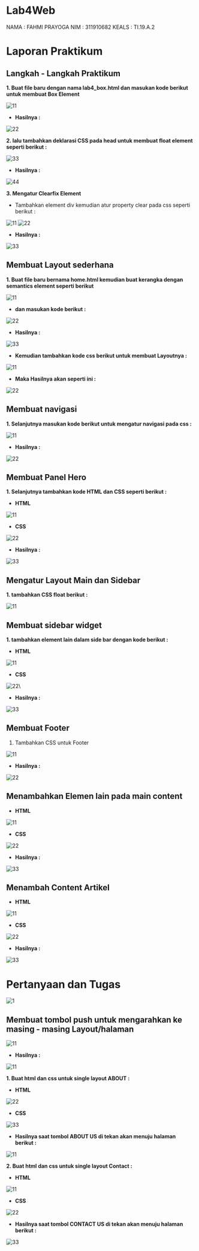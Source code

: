 # Lab4Web
NAMA  : FAHMI PRAYOGA
NIM   : 311910682
KEALS : TI.19.A.2

# Laporan Praktikum
## Langkah - Langkah Praktikum

**1. Buat file baru dengan nama lab4_box.html dan masukan kode berikut untuk membuat Box Element**

![11](https://user-images.githubusercontent.com/56239989/115127265-71397580-9fff-11eb-9baa-23e59e21c6df.jpg)

- **Hasilnya :**

![22](https://user-images.githubusercontent.com/56239989/115127275-7d253780-9fff-11eb-83d9-ecbe3ce8dfcb.jpg)

**2. lalu tambahkan deklarasi CSS pada head untuk membuat float element seperti berikut :**

![33](https://user-images.githubusercontent.com/56239989/115127292-9c23c980-9fff-11eb-9cf0-17433dd693cf.jpg)

- **Hasilnya :**

![44](https://user-images.githubusercontent.com/56239989/115127298-ab0a7c00-9fff-11eb-8d10-6ffb577b2e53.jpg)

**3. Mengatur Clearfix Element**
- Tambahkan element div kemudian atur property clear pada css seperti berikut :

![11](https://user-images.githubusercontent.com/56239989/115127408-74813100-a000-11eb-9cdd-22fd0e7af939.jpg)
![22](https://user-images.githubusercontent.com/56239989/115127410-764af480-a000-11eb-8188-f4618773b4f4.jpg)

- **Hasilnya :**

![33](https://user-images.githubusercontent.com/56239989/115127413-7d720280-a000-11eb-8d94-5abdb7ea7675.jpg)

## Membuat Layout sederhana

**1. Buat file baru bernama home.html kemudian buat kerangka dengan semantics element seperti berikut**

![11](https://user-images.githubusercontent.com/56239989/115127562-a21aaa00-a001-11eb-9c80-34258d1b808d.jpg)

- **dan masukan kode berikut :**

![22](https://user-images.githubusercontent.com/56239989/115127569-ae9f0280-a001-11eb-8f0d-5dc58904c682.jpg)

- **Hasilnya :**

![33](https://user-images.githubusercontent.com/56239989/115127577-b6f73d80-a001-11eb-95dc-7389cc7f95d6.jpg)

- **Kemudian tambahkan kode css berikut untuk membuat Layoutnya :**

![11](https://user-images.githubusercontent.com/56239989/115127754-39ccc800-a003-11eb-8f46-ba177201f496.jpg)

- **Maka Hasilnya akan seperti ini :**

![22](https://user-images.githubusercontent.com/56239989/115127766-4e10c500-a003-11eb-8306-9f2b8a28f769.jpg)

## Membuat navigasi

**1. Selanjutnya masukan kode berikut untuk mengatur navigasi pada css :**

![11](https://user-images.githubusercontent.com/56239989/115127803-b2cc1f80-a003-11eb-973f-55116da30dae.jpg)

- **Hasilnya :**

![22](https://user-images.githubusercontent.com/56239989/115127810-be1f4b00-a003-11eb-83be-3ca9f7a3ff22.jpg)

## Membuat Panel Hero

**1. Selanjutnya tambahkan kode HTML dan CSS seperti berikut :**

- **HTML**

![11](https://user-images.githubusercontent.com/56239989/115128065-641f8500-a005-11eb-94f1-b14d951abe65.jpg)

- **CSS**

![22](https://user-images.githubusercontent.com/56239989/115128069-6b469300-a005-11eb-8d27-61ad3bbc0490.jpg)

- **Hasilnya :**

![33](https://user-images.githubusercontent.com/56239989/115128071-73063780-a005-11eb-844e-a4b56b80b5d6.jpg)

## Mengatur Layout Main dan Sidebar

**1. tambahkan CSS float berikut :**

![11](https://user-images.githubusercontent.com/56239989/115128162-017ab900-a006-11eb-958b-1ce90c3fb618.jpg)

## Membuat sidebar widget

**1. tambahkan element lain dalam side bar dengan kode berikut :**

- **HTML**

![11](https://user-images.githubusercontent.com/56239989/115128242-9d0c2980-a006-11eb-834e-67dfc6e5db8c.jpg)

- **CSS**

![22](https://user-images.githubusercontent.com/56239989/115128246-a1384700-a006-11eb-9a0f-9636508f1a5f.jpg)\

- **Hasilnya :**

![33](https://user-images.githubusercontent.com/56239989/115128253-a7c6be80-a006-11eb-9c69-c61009b89299.jpg)

## Membuat Footer

1. Tambahkan CSS untuk Footer

![11](https://user-images.githubusercontent.com/56239989/115128314-202d7f80-a007-11eb-84f1-3534af1b872f.jpg)

- **Hasilnya :**

![22](https://user-images.githubusercontent.com/56239989/115128316-26bbf700-a007-11eb-99a2-49d8161c56ea.jpg)

## Menambahkan Elemen lain pada main content

- **HTML**

![11](https://user-images.githubusercontent.com/56239989/115128470-2708c200-a008-11eb-8606-f15395d06ce5.jpg)

- **CSS**

![22](https://user-images.githubusercontent.com/56239989/115128473-2b34df80-a008-11eb-939c-25cb9bb976b9.jpg)


- **Hasilnya :**

![33](https://user-images.githubusercontent.com/56239989/115128475-325bed80-a008-11eb-8e42-e86424fe6011.jpg)

## Menambah Content Artikel

- **HTML**

![11](https://user-images.githubusercontent.com/56239989/115128576-f6755800-a008-11eb-9801-a75cbcf04c75.jpg)

- **CSS**

![22](https://user-images.githubusercontent.com/56239989/115128579-faa17580-a008-11eb-8b06-4b64468b2c69.jpg)

- **Hasilnya :**

![33](https://user-images.githubusercontent.com/56239989/115128582-fffec000-a008-11eb-96bf-a3adf28f3239.jpg)


# Pertanyaan dan Tugas

![1](https://user-images.githubusercontent.com/56239989/115128783-6afcc680-a00a-11eb-9f9a-8b6abdb8d802.jpg)

## Membuat tombol push untuk mengarahkan ke masing - masing Layout/halaman

![11](https://user-images.githubusercontent.com/56239989/115130148-35120f00-a017-11eb-96c4-321e1f8c35e2.jpg)

- **Hasilnya :**

![11](https://user-images.githubusercontent.com/56239989/115130279-b28a4f00-a018-11eb-932e-cba41828d0f8.jpg)

**1. Buat html dan css untuk single layout ABOUT :**

- **HTML**

![22](https://user-images.githubusercontent.com/56239989/115130176-80c4b880-a017-11eb-909a-c089057ebac7.jpg)

- **CSS**

![33](https://user-images.githubusercontent.com/56239989/115130180-87533000-a017-11eb-89bb-d1e51a71cf08.jpg)

- **Hasilnya saat tombol ABOUT US di tekan akan menuju halaman berikut :**

![11](https://user-images.githubusercontent.com/56239989/115130193-9d60f080-a017-11eb-8fe8-3f7dea972c74.jpg)

**2. Buat html dan css untuk single layout Contact :**

- **HTML**

![11](https://user-images.githubusercontent.com/56239989/115130233-06486880-a018-11eb-9836-c906e7371568.jpg)

- **CSS**

![22](https://user-images.githubusercontent.com/56239989/115130236-0fd1d080-a018-11eb-9439-79d0aa6cc5b4.jpg)

- **Hasilnya saat tombol CONTACT US di tekan akan menuju halaman berikut :**

![33](https://user-images.githubusercontent.com/56239989/115130246-37c13400-a018-11eb-93b4-3c0a9932d935.jpg)
